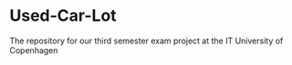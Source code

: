 Used-Car-Lot
============

The repository for our third semester exam project at the IT University of Copenhagen
